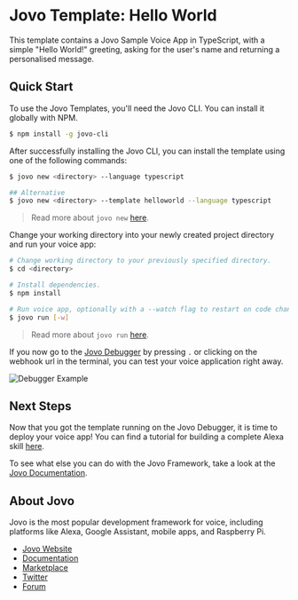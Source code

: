 # Jovo Template: Hello World

This template contains a Jovo Sample Voice App in TypeScript, with a simple "Hello World!" greeting, asking for the user's name and returning a personalised message.

## Quick Start

To use the Jovo Templates, you'll need the Jovo CLI. You can install it globally with NPM.

```sh
$ npm install -g jovo-cli
```

After successfully installing the Jovo CLI, you can install the template using one of the following commands:

```sh
$ jovo new <directory> --language typescript

## Alternative
$ jovo new <directory> --template helloworld --language typescript
```

> Read more about `jovo new` [here](https://www.jovo.tech/marketplace/jovo-cli#jovo-new).

Change your working directory into your newly created project directory and run your voice app:

```sh
# Change working directory to your previously specified directory.
$ cd <directory>

# Install dependencies.
$ npm install

# Run voice app, optionally with a --watch flag to restart on code changes.
$ jovo run [-w]
```

> Read more about `jovo run` [here](https://www.jovo.tech/marketplace/jovo-cli#jovo-run).

If you now go to the [Jovo Debugger](https://www.jovo.tech/marketplace/jovo-plugin-debugger) by pressing `.` or clicking on the webhook url in the terminal, you can test your voice application right away.

![Debugger Example](./img/debugger.gif)

## Next Steps

Now that you got the template running on the Jovo Debugger, it is time to deploy your voice app! You can find a tutorial for building a complete Alexa skill [here](https://www.jovo.tech/tutorials/alexa-skill-tutorial-nodejs).

To see what else you can do with the Jovo Framework, take a look at the [Jovo Documentation](https://www.jovo.tech/docs/).

## About Jovo

Jovo is the most popular development framework for voice, including platforms like Alexa, Google Assistant, mobile apps, and Raspberry Pi.

-   [Jovo Website](https://jovo.tech/)
-   [Documentation](https://jovo.tech/docs/)
-   [Marketplace](https://www.jovo.tech/marketplace/)
-   [Twitter](https://twitter.com/jovotech/)
-   [Forum](https://community.jovo.tech/)
